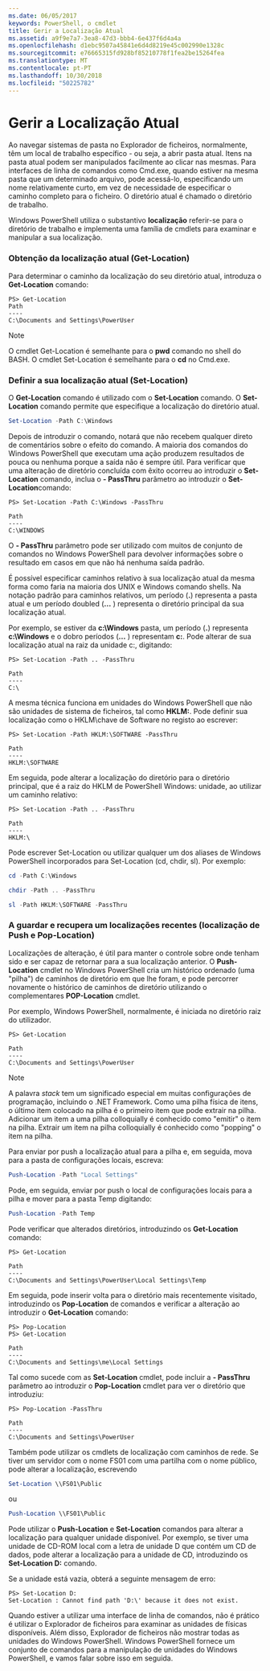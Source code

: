 ```yaml
---
ms.date: 06/05/2017
keywords: PowerShell, o cmdlet
title: Gerir a Localização Atual
ms.assetid: a9f9e7a7-3ea8-47d3-bbb4-6e437f6d4a4a
ms.openlocfilehash: d1ebc9507a45841e6d4d8219e45c002990e1328c
ms.sourcegitcommit: e76665315fd928bf85210778f1fea2be15264fea
ms.translationtype: MT
ms.contentlocale: pt-PT
ms.lasthandoff: 10/30/2018
ms.locfileid: "50225782"
---
```

# <a name="managing-current-location"></a>Gerir a Localização Atual

Ao navegar sistemas de pasta no Explorador de ficheiros, normalmente, têm um local de trabalho específico - ou seja, a abrir pasta atual. Itens na pasta atual podem ser manipulados facilmente ao clicar nas mesmas. Para interfaces de linha de comandos como Cmd.exe, quando estiver na mesma pasta que um determinado arquivo, pode acessá-lo, especificando um nome relativamente curto, em vez de necessidade de especificar o caminho completo para o ficheiro. O diretório atual é chamado o diretório de trabalho.

Windows PowerShell utiliza o substantivo **localização** referir-se para o diretório de trabalho e implementa uma família de cmdlets para examinar e manipular a sua localização.

### <a name="getting-your-current-location-get-location"></a>Obtenção da localização atual (Get-Location)

Para determinar o caminho da localização do seu diretório atual, introduza o **Get-Location** comando:

```
PS> Get-Location
Path
----
C:\Documents and Settings\PowerUser
```

> [!NOTE]
> O cmdlet Get-Location é semelhante para o **pwd** comando no shell do BASH. O cmdlet Set-Location é semelhante para o **cd** no Cmd.exe.

### <a name="setting-your-current-location-set-location"></a>Definir a sua localização atual (Set-Location)

O **Get-Location** comando é utilizado com o **Set-Location** comando. O **Set-Location** comando permite que especifique a localização do diretório atual.

```powershell
Set-Location -Path C:\Windows
```

Depois de introduzir o comando, notará que não recebem qualquer direto de comentários sobre o efeito do comando. A maioria dos comandos do Windows PowerShell que executam uma ação produzem resultados de pouca ou nenhuma porque a saída não é sempre útil. Para verificar que uma alteração de diretório concluída com êxito ocorreu ao introduzir o **Set-Location** comando, inclua o **- PassThru** parâmetro ao introduzir o **Set-Location**comando:

```
PS> Set-Location -Path C:\Windows -PassThru

Path
----
C:\WINDOWS
```

O **- PassThru** parâmetro pode ser utilizado com muitos de conjunto de comandos no Windows PowerShell para devolver informações sobre o resultado em casos em que não há nenhuma saída padrão.

É possível especificar caminhos relativo à sua localização atual da mesma forma como faria na maioria dos UNIX e Windows comando shells. Na notação padrão para caminhos relativos, um período (**.**) representa a pasta atual e um período doubled (**...** ) representa o diretório principal da sua localização atual.

Por exemplo, se estiver da **c:\\Windows** pasta, um período (**.**) representa **c:\\Windows** e o dobro períodos (**...** ) representam **c:**. Pode alterar de sua localização atual na raiz da unidade c:, digitando:

```
PS> Set-Location -Path .. -PassThru

Path
----
C:\
```

A mesma técnica funciona em unidades do Windows PowerShell que não são unidades de sistema de ficheiros, tal como **HKLM:**. Pode definir sua localização como o HKLM\\chave de Software no registo ao escrever:

```
PS> Set-Location -Path HKLM:\SOFTWARE -PassThru

Path
----
HKLM:\SOFTWARE
```

Em seguida, pode alterar a localização do diretório para o diretório principal, que é a raiz do HKLM de PowerShell Windows: unidade, ao utilizar um caminho relativo:

```
PS> Set-Location -Path .. -PassThru

Path
----
HKLM:\
```

Pode escrever Set-Location ou utilizar qualquer um dos aliases de Windows PowerShell incorporados para Set-Location (cd, chdir, sl). Por exemplo:

```powershell
cd -Path C:\Windows
```

```powershell
chdir -Path .. -PassThru
```

```powershell
sl -Path HKLM:\SOFTWARE -PassThru
```

### <a name="saving-and-recalling-recent-locations-push-location-and-pop-location"></a>A guardar e recupera um localizações recentes (localização de Push e Pop-Location)

Localizações de alteração, é útil para manter o controle sobre onde tenham sido e ser capaz de retornar para a sua localização anterior. O **Push-Location** cmdlet no Windows PowerShell cria um histórico ordenado (uma "pilha") de caminhos de diretório em que lhe foram, e pode percorrer novamente o histórico de caminhos de diretório utilizando o complementares  **POP-Location** cmdlet.

Por exemplo, Windows PowerShell, normalmente, é iniciada no diretório raiz do utilizador.

```
PS> Get-Location

Path
----
C:\Documents and Settings\PowerUser
```

> [!NOTE]
> A palavra *stack* tem um significado especial em muitas configurações de programação, incluindo o .NET Framework. Como uma pilha física de itens, o último item colocado na pilha é o primeiro item que pode extrair na pilha. Adicionar um item a uma pilha colloquially é conhecido como "emitir" o item na pilha. Extrair um item na pilha colloquially é conhecido como "popping" o item na pilha.

Para enviar por push a localização atual para a pilha e, em seguida, mova para a pasta de configurações locais, escreva:

```powershell
Push-Location -Path "Local Settings"
```

Pode, em seguida, enviar por push o local de configurações locais para a pilha e mover para a pasta Temp digitando:

```powershell
Push-Location -Path Temp
```

Pode verificar que alterados diretórios, introduzindo os **Get-Location** comando:

```
PS> Get-Location

Path
----
C:\Documents and Settings\PowerUser\Local Settings\Temp
```

Em seguida, pode inserir volta para o diretório mais recentemente visitado, introduzindo os **Pop-Location** de comandos e verificar a alteração ao introduzir o **Get-Location** comando:

```
PS> Pop-Location
PS> Get-Location

Path
----
C:\Documents and Settings\me\Local Settings
```

Tal como sucede com as **Set-Location** cmdlet, pode incluir a **- PassThru** parâmetro ao introduzir o **Pop-Location** cmdlet para ver o diretório que introduziu:

```
PS> Pop-Location -PassThru

Path
----
C:\Documents and Settings\PowerUser
```

Também pode utilizar os cmdlets de localização com caminhos de rede. Se tiver um servidor com o nome FS01 com uma partilha com o nome público, pode alterar a localização, escrevendo

```powershell
Set-Location \\FS01\Public
```

ou

```powershell
Push-Location \\FS01\Public
```

Pode utilizar o **Push-Location** e **Set-Location** comandos para alterar a localização para qualquer unidade disponível. Por exemplo, se tiver uma unidade de CD-ROM local com a letra de unidade D que contém um CD de dados, pode alterar a localização para a unidade de CD, introduzindo os **Set-Location D:** comando.

Se a unidade está vazia, obterá a seguinte mensagem de erro:

```
PS> Set-Location D:
Set-Location : Cannot find path 'D:\' because it does not exist.
```

Quando estiver a utilizar uma interface de linha de comandos, não é prático é utilizar o Explorador de ficheiros para examinar as unidades de físicas disponíveis. Além disso, Explorador de ficheiros não mostrar todas as unidades do Windows PowerShell. Windows PowerShell fornece um conjunto de comandos para a manipulação de unidades do Windows PowerShell, e vamos falar sobre isso em seguida.
